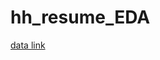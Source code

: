 # hh_resume_EDA

[data link](https://drive.google.com/file/d/1Kb78mAWYKcYlellTGhIjPI-bCcKbGuTn/view)